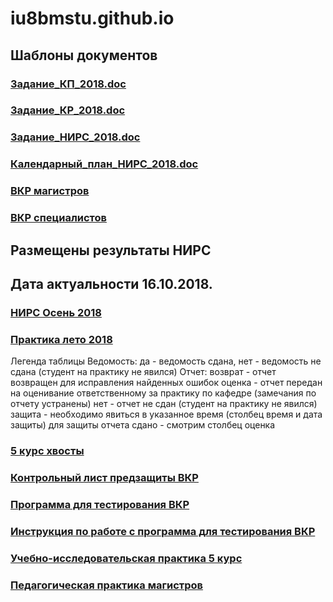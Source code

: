 # iu8bmstu.github.io
## Шаблоны документов
### [Задание_КП_2018.doc](https://github.com/iu8bmstu/iu8bmstu.github.io/raw/master/stencil/%D0%97%D0%B0%D0%B4%D0%B0%D0%BD%D0%B8%D0%B5_%D0%9A%D0%9F_2018.doc)
### [Задание_КР_2018.doc](https://github.com/iu8bmstu/iu8bmstu.github.io/raw/master/stencil/%D0%97%D0%B0%D0%B4%D0%B0%D0%BD%D0%B8%D0%B5_%D0%9A%D0%A0_2018.doc)
### [Задание_НИРС_2018.doc](https://github.com/iu8bmstu/iu8bmstu.github.io/raw/master/stencil/%D0%97%D0%B0%D0%B4%D0%B0%D0%BD%D0%B8%D0%B5_%D0%9D%D0%98%D0%A0%D0%A1_2018.doc)
### [Календарный_план_НИРС_2018.doc](https://github.com/iu8bmstu/iu8bmstu.github.io/raw/master/stencil/%D0%9A%D0%B0%D0%BB%D0%B5%D0%BD%D0%B4%D0%B0%D1%80%D0%BD%D1%8B%D0%B9_%D0%BF%D0%BB%D0%B0%D0%BD_%D0%9D%D0%98%D0%A0%D0%A1_2018.doc)
### [ВКР магистров](https://github.com/iu8bmstu/iu8bmstu.github.io/raw/master/stencil/%D0%91%D0%BB%D0%B0%D0%BD%D0%BA%D0%B8%20%D0%A2%D0%97%2C%D0%9A%D0%B0%D0%BB.%D0%BF%D0%BB%D0%B0%D0%BD%20%D0%B8%20%D1%82%D0%B8%D1%82%D1%83%D0%BB.%20%D0%BB%D0%B8%D1%81%D1%82%D0%B0%20-%20%D0%BC%D0%B0%D0%B3%D0%B8%D1%81%D1%82%D1%80%D1%8B-2018.doc)
### [ВКР специалистов](https://github.com/iu8bmstu/iu8bmstu.github.io/raw/master/stencil/%D0%91%D0%BB%D0%B0%D0%BD%D0%BA%D0%B8%20%D0%A2%D0%97%2C%D0%9A%D0%B0%D0%BB.%D0%BF%D0%BB%D0%B0%D0%BD%20%D0%B8%20%D1%82%D0%B8%D1%82%D1%83%D0%BB.%20%D0%BB%D0%B8%D1%81%D1%82%D0%B0%20-%20%D1%81%D0%BF%D0%B5%D1%86%D0%B8%D0%B0%D0%BB%D0%B8%D1%82%D0%B5%D1%82-2018.doc)

## Размещены результаты НИРС
## Дата актуальности 16.10.2018.  

### [НИРС Осень 2018](https://github.com/iu8bmstu/iu8bmstu.github.io/raw/master/%D0%9D%D0%98%D0%A0%D0%A1_2018_%D0%BE%D1%81%D0%B5%D0%BD%D1%8C.pdf)
### [Практика лето 2018](https://github.com/iu8bmstu/iu8bmstu.github.io/raw/master/%D0%9F%D1%80%D0%B0%D0%BA%D1%82%D0%B8%D0%BA%D0%B0_2018_%D0%98%D0%A38.pdf)
Легенда таблицы
Ведомость: 	да - ведомость сдана, 
			нет - ведомость не сдана (студент на практику не явился)
Отчет: 	возврат - отчет возвращен для исправления найденных ошибок
		оценка - отчет передан на оценивание ответственному за практику по кафедре (замечания по отчету устранены)
		нет - отчет не сдан (студент на практику не явился)
		защита - необходимо явиться в указанное время (столбец время и дата защиты) для защиты отчета
		сдано - смотрим столбец оценка
		
### [5 курс хвосты](https://github.com/iu8bmstu/iu8bmstu.github.io/raw/master/%D0%9D%D0%98%D0%A0%D0%A1_2018_5_%D0%BA%D1%83%D1%80%D1%81.pdf)
### [Контрольный лист предзащиты ВКР](https://github.com/iu8bmstu/iu8bmstu.github.io/blob/master/%D0%9A%D0%BE%D0%BD%D1%82%D1%80%D0%BE%D0%BB%D1%8C%D0%BD%D1%8B%D0%B9%20%D0%BB%D0%B8%D1%81%D1%82%20%D0%BF%D1%80%D0%B5%D0%B4%D0%B7%D0%B0%D1%89%D0%B8%D1%82%D1%8B%20%D0%92%D0%9A%D0%A0_2018.pdf)
### [Программа для тестирования ВКР](https://github.com/iu8bmstu/iu8bmstu.github.io/raw/master/TestVkr.exe)
### [Инструкция по работе с программа для тестирования ВКР](https://github.com/iu8bmstu/iu8bmstu.github.io/blob/master/%D0%98%D0%BD%D1%81%D1%82%D1%80%D1%83%D0%BA%D1%86%D0%B8%D1%8F%20%D0%BF%D0%BE%20%D1%80%D0%B0%D0%B1%D0%BE%D1%82%D0%B5%20%D1%81%20%D0%B1%D0%B0%D0%BD%D0%BA%D0%BE%D0%BC%20%D0%92%D0%9A%D0%A0.exe)
### [Учебно-исследовательская практика 5 курс](https://github.com/iu8bmstu/iu8bmstu.github.io/raw/master/%D0%9F%D1%80%D0%B0%D0%BA%D1%82%D0%B8%D0%BA%D0%B0_2018_5_%D0%BA%D1%83%D1%80%D1%81.pdf)
### [Педагогическая практика магистров](https://github.com/iu8bmstu/iu8bmstu.github.io/raw/master/%D0%9F%D0%B5%D0%B4%D0%B0%D0%B3%D0%BE%D0%B3%D0%B8%D1%87%D0%B5%D1%81%D0%BA%D0%B0%D1%8F%20%D0%BF%D1%80%D0%B0%D0%BA%D1%82%D0%B8%D0%BA%D0%B0%20%D0%BC%D0%B0%D0%B3%D0%B8%D1%81%D1%82%D1%80%D0%BE%D0%B2.pdf)
